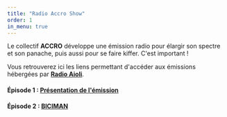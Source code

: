 ```yaml
---
title: "Radio Accro Show"
order: 1
in_menu: true
---
```

Le collectif **ACCRO** développe une émission radio pour élargir son spectre et son panache, puis aussi pour se faire kiffer. C'est important !

Vous retrouverez ici les liens permettant d'accéder aux émissions hébergées par [**Radio Aioli**](https://www.aioli-radio.org/).

#### Épisode 1 : [Présentation de l'émission](https://www.aioli-radio.org/emissions/infos-reportages/accro-show-1-yolo/)

#### Épisode 2 : [BICIMAN](https://www.aioli-radio.org/emissions/infos-reportages/accro-show-2/) 